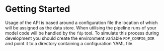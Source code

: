 # Getting Started
Usage of the API is based around a configuration file the location of which will be assigned as the data store. When utilising the pipeline runs of your model code will be handled by the `fdp` tool. To simulate this process during development you should create the environment variable `FDP_CONFIG_DIR` and point it to a directory containing a configuration YAML file.